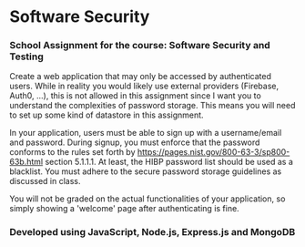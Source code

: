 # Software Security
### School Assignment for the course: Software Security and Testing

Create a web application that may only be accessed by authenticated users. While in reality you would likely use external providers (Firebase, Auth0, ...), this is not allowed in this assignment since I want you to understand the complexities of password storage. This means you will need to set up some kind of datastore in this assignment.

In your application, users must be able to sign up with a username/email and password. During signup, you must enforce that the password conforms to the rules set forth by https://pages.nist.gov/800-63-3/sp800-63b.html section 5.1.1.1. At least, the HIBP password list should be used as a blacklist. You must adhere to the secure password storage guidelines as discussed in class.

You will not be graded on the actual functionalities of your application, so simply showing a 'welcome' page after authenticating is fine.

### Developed using JavaScript, Node.js, Express.js and MongoDB
